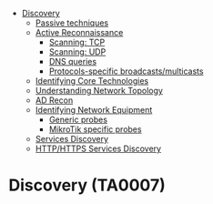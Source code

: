 
<!-- MarkdownTOC depth=3 autolink=true -->

- [Discovery](#discovery-ta0007)
    - [Passive techniques](discovery-passive.md)
    - [Active Reconnaissance](discovery-net-recon.md)
        - [Scanning: TCP](discovery-net-recon.md#scanning-tcp)
        - [Scanning: UDP](discovery-net-recon.md#scanning-udp)
        - [DNS queries](discovery-net-recon.md#dns-queries)
        - [Protocols-specific broadcasts/multicasts](discovery-net-recon.md#protocols-specific-broadcastsmulticasts)
    - [Identifying Core Technologies](discovery-core-technology.md)
    - [Understanding Network Topology](discovery-net-topology.md)
    - [AD Recon](discovery-ad.md)
    - [Identifying Network Equipment](discovery-net-equipment.md)
        - [Generic probes](discovery-net-equipment.md#generic-probes)
        - [MikroTik specific probes](discovery-net-equipment.md#mikrotik-specific-probes)
    - [Services Discovery](discovery-services.md)
    - [HTTP/HTTPS Services Discovery](discovery-http-services.md)

<!-- /MarkdownTOC -->

# Discovery (TA0007)
